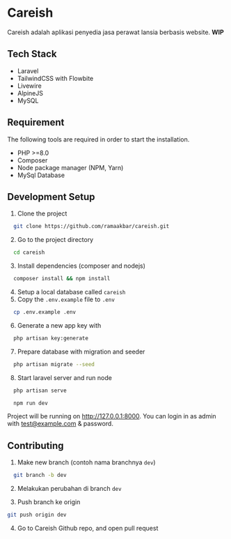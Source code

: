 # Careish

Careish adalah aplikasi penyedia jasa perawat lansia berbasis website. **WIP**

## Tech Stack

-   Laravel
-   TailwindCSS with Flowbite
-   Livewire
-   AlpineJS
-   MySQL

## Requirement

The following tools are required in order to start the installation.

-   PHP >=8.0
-   Composer
-   Node package manager (NPM, Yarn)
-   MySql Database

## Development Setup

1. Clone the project

```bash
  git clone https://github.com/ramaakbar/careish.git
```

2. Go to the project directory

```bash
  cd careish
```

3. Install dependencies (composer and nodejs)

```bash
  composer install && npm install
```

4. Setup a local database called `careish`
5. Copy the `.env.example` file to `.env`

```bash
  cp .env.example .env
```

6. Generate a new app key with

```bash
  php artisan key:generate
```

7. Prepare database with migration and seeder

```bash
  php artisan migrate --seed
```

8. Start laravel server and run node

```bash
  php artisan serve
```

```bash
  npm run dev
```

Project will be running on http://127.0.0.1:8000. You can login in as admin with test@example.com & password.

## Contributing

1. Make new branch (contoh nama branchnya `dev`)

```bash
  git branch -b dev
```

2. Melakukan perubahan di branch `dev`

3. Push branch ke origin

```bash
git push origin dev
```

4. Go to Careish Github repo, and open pull request
